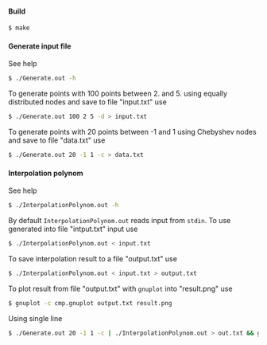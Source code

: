 #### Build
```bash
$ make
```

#### Generate input file
See help
```bash
$ ./Generate.out -h
```
To generate points with 100 points between 2. and 5. using equally distributed nodes and save to file "input.txt" use
```bash
$ ./Generate.out 100 2 5 -d > input.txt
```
To generate points with 20 points between -1 and 1 using Chebyshev nodes and save to file "data.txt" use
```bash
$ ./Generate.out 20 -1 1 -c > data.txt
```

#### Interpolation polynom
See help
```bash
$ ./InterpolationPolynom.out -h
```
By default `InterpolationPolynom.out` reads input from `stdin`. To use generated into file "intput.txt" input use
```bash
$ ./InterpolationPolynom.out < input.txt
```
To save interpolation result to a file "output.txt" use
```bash
$ ./InterpolationPolynom.out < input.txt > output.txt
```
To plot result from file "output.txt" with `gnuplot` into "result.png" use
```bash
$ gnuplot -c cmp.gnuplot output.txt result.png
```
Using single line
```bash
$ ./Generate.out 20 -1 1 -c | ./InterpolationPolynom.out > out.txt && gnuplot -c cmp.gnuplot out.txt result.png
```
